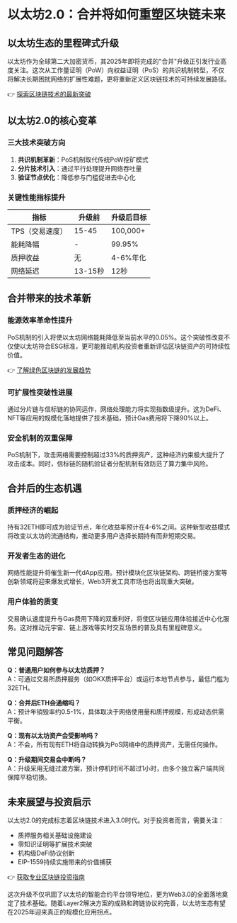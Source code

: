 # 以太坊2.0：合并将如何重塑区块链未来

## 以太坊生态的里程碑式升级

以太坊作为全球第二大加密货币，其2025年即将完成的"合并"升级正引发行业高度关注。这次从工作量证明（PoW）向权益证明（PoS）的共识机制转型，不仅将解决长期困扰网络的扩展性难题，更将重新定义区块链技术的可持续发展路径。

👉 [探索区块链技术的最新突破](https://bit.ly/okx_welcome)

## 以太坊2.0的核心变革

### 三大技术突破方向
1. **共识机制革新**：PoS机制取代传统PoW挖矿模式
2. **分片技术引入**：通过平行处理提升网络吞吐量
3. **验证节点优化**：降低参与门槛促进去中心化

### 关键性能指标提升
| 指标          | 升级前       | 升级后目标   |
|---------------|-------------|-------------|
| TPS（交易速度） | 15-45       | 100,000+    |
| 能耗降幅       | -           | 99.95%      |
| 质押收益       | 无          | 4-6%年化    |
| 网络延迟       | 13-15秒     | 12秒        |

## 合并带来的技术革新

### 能源效率革命性提升
PoS机制的引入将使以太坊网络能耗降低至当前水平的0.05%。这个突破性改变不仅使以太坊符合ESG标准，更可能推动机构投资者重新评估区块链资产的可持续性价值。

👉 [了解绿色区块链的发展趋势](https://bit.ly/okx_welcome)

### 可扩展性突破性进展
通过分片链与信标链的协同运作，网络处理能力将实现指数级提升。这为DeFi、NFT等应用的规模化落地提供了技术基础，预计Gas费用将下降90%以上。

### 安全机制的双重保障
PoS机制下，攻击网络需要控制超过33%的质押资产，这种经济约束极大提升了攻击成本。同时，信标链的随机验证者分配机制有效防范了算力集中风险。

## 合并后的生态机遇

### 质押经济的崛起
持有32ETH即可成为验证节点，年化收益率预计在4-6%之间。这种新型收益模式将改变以太坊的流通结构，推动更多用户选择长期持有而非短期交易。

### 开发者生态的进化
网络性能提升将催生新一代dApp应用。预计模块化区块链架构、跨链桥接方案等创新领域将迎来爆发式增长，Web3开发工具市场也将出现重大突破。

### 用户体验的质变
交易确认速度提升与Gas费用下降的双重利好，将使区块链应用体验接近中心化服务。这对推动元宇宙、链上游戏等实时交互场景的普及具有里程碑意义。

## 常见问题解答

**Q：普通用户如何参与以太坊质押？**  
A：可通过交易所质押服务（如OKX质押平台）或运行本地节点参与，最低门槛为32ETH。

**Q：合并后ETH会通缩吗？**  
A：预计年销毁率约0.5-1%，具体取决于网络使用量和质押规模，形成动态供需平衡。

**Q：现有以太坊资产会受影响吗？**  
A：不会，所有现有ETH将自动转换为PoS网络中的质押资产，无需任何操作。

**Q：升级期间交易会中断吗？**  
A：升级采用无缝过渡方案，预计停机时间不超过1小时，由多个独立客户端共同保障平稳切换。

## 未来展望与投资启示

以太坊2.0的完成标志着区块链技术进入3.0时代。对于投资者而言，需要关注：
- 质押服务相关基础设施建设
- 零知识证明等扩展技术突破
- 机构级DeFi协议创新
- EIP-1559持续实施带来的价值捕获

👉 [获取专业区块链投资指南](https://bit.ly/okx_welcome)

这次升级不仅巩固了以太坊的智能合约平台领导地位，更为Web3.0的全面落地奠定了技术基础。随着Layer2解决方案的成熟和跨链协议的完善，以太坊生态有望在2025年迎来真正的规模化应用拐点。